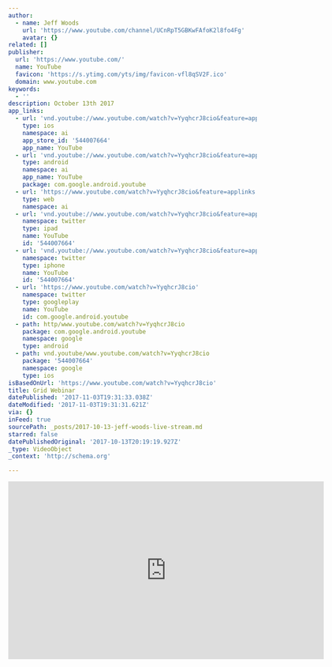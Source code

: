 ```yaml
---
author:
  - name: Jeff Woods
    url: 'https://www.youtube.com/channel/UCnRpT5GBKwFAfoK2l8fo4Fg'
    avatar: {}
related: []
publisher:
  url: 'https://www.youtube.com/'
  name: YouTube
  favicon: 'https://s.ytimg.com/yts/img/favicon-vfl8qSV2F.ico'
  domain: www.youtube.com
keywords:
  - ''
description: October 13th 2017
app_links:
  - url: 'vnd.youtube://www.youtube.com/watch?v=YyqhcrJ8cio&feature=applinks'
    type: ios
    namespace: ai
    app_store_id: '544007664'
    app_name: YouTube
  - url: 'vnd.youtube://www.youtube.com/watch?v=YyqhcrJ8cio&feature=applinks'
    type: android
    namespace: ai
    app_name: YouTube
    package: com.google.android.youtube
  - url: 'https://www.youtube.com/watch?v=YyqhcrJ8cio&feature=applinks'
    type: web
    namespace: ai
  - url: 'vnd.youtube://www.youtube.com/watch?v=YyqhcrJ8cio&feature=applinks'
    namespace: twitter
    type: ipad
    name: YouTube
    id: '544007664'
  - url: 'vnd.youtube://www.youtube.com/watch?v=YyqhcrJ8cio&feature=applinks'
    namespace: twitter
    type: iphone
    name: YouTube
    id: '544007664'
  - url: 'https://www.youtube.com/watch?v=YyqhcrJ8cio'
    namespace: twitter
    type: googleplay
    name: YouTube
    id: com.google.android.youtube
  - path: http/www.youtube.com/watch?v=YyqhcrJ8cio
    package: com.google.android.youtube
    namespace: google
    type: android
  - path: vnd.youtube/www.youtube.com/watch?v=YyqhcrJ8cio
    package: '544007664'
    namespace: google
    type: ios
isBasedOnUrl: 'https://www.youtube.com/watch?v=YyqhcrJ8cio'
title: Grid Webinar
datePublished: '2017-11-03T19:31:33.038Z'
dateModified: '2017-11-03T19:31:31.621Z'
via: {}
inFeed: true
sourcePath: _posts/2017-10-13-jeff-woods-live-stream.md
starred: false
datePublishedOriginal: '2017-10-13T20:19:19.927Z'
_type: VideoObject
_context: 'http://schema.org'

---
```

<iframe src="https://cdn.embedly.com/widgets/media.html?src=https%3A%2F%2Fwww.youtube.com%2Fembed%2FYyqhcrJ8cio%3Ffeature%3Doembed&amp;url=http%3A%2F%2Fwww.youtube.com%2Fwatch%3Fv%3DYyqhcrJ8cio&amp;image=https%3A%2F%2Fi.ytimg.com%2Fvi%2FYyqhcrJ8cio%2Fhqdefault.jpg&amp;key=a715cf41cc93453ca338d350cd26f87b&amp;type=text%2Fhtml&amp;schema=youtube" width="640" height="360" scrolling="no" frameborder="0" allowfullscreen="" style=""></iframe>
